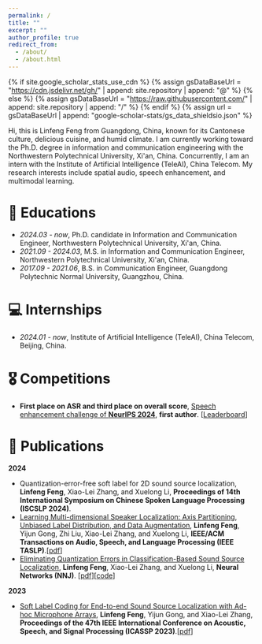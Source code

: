 ```yaml
---
permalink: /
title: ""
excerpt: ""
author_profile: true
redirect_from: 
  - /about/
  - /about.html
---
```


{% if site.google_scholar_stats_use_cdn %}
{% assign gsDataBaseUrl = "https://cdn.jsdelivr.net/gh/" | append: site.repository | append: "@" %}
{% else %}
{% assign gsDataBaseUrl = "https://raw.githubusercontent.com/" | append: site.repository | append: "/" %}
{% endif %}
{% assign url = gsDataBaseUrl | append: "google-scholar-stats/gs_data_shieldsio.json" %}

<span class='anchor' id='about-me'></span>

Hi, this is Linfeng Feng from Guangdong, China, known for its Cantonese culture, delicious cuisine, and humid climate. I am currently working toward the Ph.D. degree in information and communication engineering with the Northwestern Polytechnical University, Xi'an, China. Concurrently, I am an intern with the Institute of Artificial Intelligence (TeleAI), China Telecom. My research interests include spatial audio, speech enhancement, and multimodal learning.


# 🏫 Educations
- *2024.03 - now*, Ph.D. candidate in Information and Communication Engineer, Northwestern Polytechnical University, Xi'an, China.
- *2021.09 - 2024.03*, M.S. in Information and Communication Engineer, Northwestern Polytechnical University, Xi'an, China.
- *2017.09 - 2021.06*, B.S. in Communication Engineer, Guangdong Polytechnic Normal University, Guangzhou, China.

# 💻 Internships
- *2024.01 - now*, Institute of Artificial Intelligence (TeleAI), China Telecom, Beijing, China.

# 🎖️ Competitions
- **First place on ASR and third place on overall score**, [Speech enhancement challenge of **NeurIPS 2024**](https://urgent-challenge.github.io/urgent2024/), **first author**. [[Leaderboard](https://urgent-challenge.com/competitions/5#final_results)]

# 📝 Publications
**2024**
- Quantization-error-free soft label for 2D sound source localization, **Linfeng Feng**, Xiao-Lei Zhang, and Xuelong Li, **Proceedings of 14th International Symposium on Chinese Spoken Language Processing (ISCSLP 2024)**.
- [Learning Multi-dimensional Speaker Localization: Axis Partitioning, Unbiased Label Distribution, and Data Augmentation](https://ieeexplore.ieee.org/document/10609831), **Linfeng Feng**, Yijun Gong, Zhi Liu, Xiao-Lei Zhang, and Xuelong Li, **IEEE/ACM Transactions on Audio, Speech, and Language Processing (IEEE TASLP)**.[[pdf](http://www.xiaolei-zhang.net/papers/Feng%20et%20al.%20-%202024%20-%20Learning%20Multi-Dimensional%20Speaker%20Localization%20Axis%20Partitioning%20,%20Unbiased%20Label%20Distribution%20,%20and%20Data%20Augment.pdf)]
- [Eliminating Quantization Errors in Classification-Based Sound Source Localization](https://www.sciencedirect.com/science/article/pii/S0893608024006038), **Linfeng Feng**, Xiao-Lei Zhang, and Xuelong Li, **Neural Networks (NNJ)**. [[pdf](http://www.xiaolei-zhang.net/papers/Feng,%20Zhang,%20Li%20-%202025%20-%20Eliminating%20quantization%20errors%20in%20classification-based%20sound%20source%20localization.pdf)][[code](https://github.com/linfeng-feng/ULD)]

**2023**
- [Soft Label Coding for End-to-end Sound Source Localization with Ad-hoc Microphone Arrays](https://ieeexplore.ieee.org/abstract/document/10094647), **Linfeng Feng**, Yijun Gong, and Xiao-Lei Zhang, **Proceedings of the 47th IEEE International Conference on Acoustic, Speech, and Signal Processing (ICASSP 2023)**.[[pdf](http://www.xiaolei-zhang.net/papers/Feng,%20Gong,%20Zhang%20-%202023%20-%20SOFT%20LABEL%20CODING%20FOR%20END-TO-END%20SOUND%20SOURCE%20LOCALIZATION%20WITH%20AD-HOC%20MICROPHONE%20ARRAYS%20Linfeng%20Feng%20,%20Yijun.pdf)]
